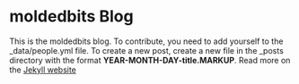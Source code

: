 # moldedbits Blog

This is the moldedbits blog. To contribute, you need to add yourself to the \_data/people.yml file. To create a new post, create a new file in the \_posts directory with the format __YEAR-MONTH-DAY-title.MARKUP__. Read more on the [Jekyll website][jekyll]

[jekyll]: http://jekyllrb.com/docs/posts/
